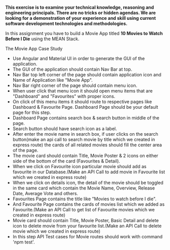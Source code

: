 __This exercise is to examine your technical knowledge, reasoning and engineering principals. There are no tricks or hidden agendas. We are looking for a demonstration of your experience and skill using current software development technologies and methodologies.__

In this assignment you have to build a Movie App titled __10 Movies to Watch Before I Die__ using the MEAN Stack.

The Movie App Case Study


- Use Angular and Material UI in order to generate the GUI of the application. 
- The GUI of the application should contain Nav Bar at top.
- Nav Bar top left corner of the page should contain application icon and Name of Application like "Movie App".
- Nav Bar right corner of the page should contain menu icon.
- When user click that menu icon it should open menu items that are "Dashboard" and "Favourites" with proper icons.
- On click of this menu items it should route to respective pages like Dashboard & Favourite Page. Dashboard Page should be your default page for this step.
- Dashboard Page contains search box & search button in middle of the page.
- Search button should have search icon as a label.
- After enter the movie name in search box, if user clicks on the search button(make an api call to search movie by title which we created in express route) the cards of all related movies should fill the center area of the page.
- The movie card should contain Title, Movie Poster & 2 icons on either side of the bottom of the card (Favourites & Detail).
- When we click on Favourite icon particular movie should add as favourite in our Database.(Make an API Call to add movie in Favourite list which we created in express route)
- When we click on details icon, the detail of the movie should be toggled in the same card which contain the Movie Name, Overview, Release Date, Average Vote and others.
- Favourites Page contains the title like "Movies to watch before I die". 
- And Favourite Page contains the cards of movies list which we added as Favourite.(Make an API Call to get list of Favourite movies which we created in express route)
- Movie card should contain Title, Movie Poster, Basic Detail and delete icon to delete movie from your favourite list.(Make an API Call to delete movie which we created in express route)
- In this step API Test cases for Movie routes should work with command 'npm test'.

